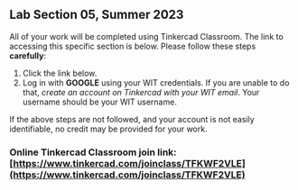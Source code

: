 ## Lab Section 05, Summer 2023

All of your work will be completed using Tinkercad Classroom. The link to accessing this specific section is below. Please follow these steps **carefully**:

1. Click the link below.
2. Log in with **GOOGLE** using your WIT credentials. If you are unable to do that, _create an account on Tinkercad with your WIT email_. Your username should be your WIT username.

If the above steps are not followed, and your account is not easily identifiable, no credit may be provided for your work. 

### Online Tinkercad Classroom join link: [https://www.tinkercad.com/joinclass/TFKWF2VLE](https://www.tinkercad.com/joinclass/TFKWF2VLE)
